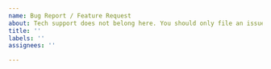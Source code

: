 ```yaml
---
name: Bug Report / Feature Request
about: Tech support does not belong here. You should only file an issue here if you think you have experienced an actual bug with Citra or you are requesting a feature you believe would make Citra better.
title: ''
labels: ''
assignees: ''

---
```


<!---

Please read the FAQ:
https://citra-emu.org/wiki/faq/

THIS IS NOT A SUPPORT FORUM, FOR SUPPORT GO TO:
https://community.citra-emu.org/

If the FAQ does not answer your question, please go to:
https://community.citra-emu.org/

====================================================

When submitting an issue, please check the following:

- You have read the above.
- You have provided the version (commit hash) of Citra you are using.
- You have provided sufficient detail for the issue to be reproduced.
- You have provided system specs (if relevant).
- Please also provide:
  - For any issues, a log file
  - For crashes, a backtrace.
  - For graphical issues, comparison screenshots with real hardware.
  - For emulation inaccuracies, a test-case (if able).

--->
